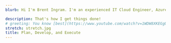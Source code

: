 ```yaml
---
blurb: Hi I'm Brent Ingram. I'm an experienced IT Cloud Engineer, Azure Admin, and Web Developer who loves to keep up to date with all the new technologies and use them in my work environment to keep my company at the leading edge.

description: That's how I get things done!
# greeting: You know [best](https://www.youtube.com/watch?v=1WDW8XKEGgU)
stretch: stretch.jpg
title: Plan, Develop, and Execute
---
```


<p class="lead text-center">
</p>

